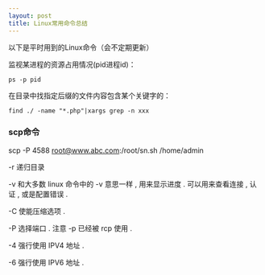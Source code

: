 ```yaml
---
layout: post
title: Linux常用命令总结
---
```

以下是平时用到的Linux命令（会不定期更新）

监视某进程的资源占用情况(pid进程id)：

    ps -p pid
    
在目录中找指定后缀的文件内容包含某个关键字的：

    find ./ -name "*.php"|xargs grep -n xxx

### scp命令 ###

scp -P 4588 root@www.abc.com:/root/sn.sh /home/admin

-r 递归目录
    
-v 和大多数 linux 命令中的 -v 意思一样 , 用来显示进度 . 可以用来查看连接 , 认证 , 或是配置错误 . 

-C 使能压缩选项 . 

-P 选择端口 . 注意 -p 已经被 rcp 使用 . 

-4 强行使用 IPV4 地址 . 

-6 强行使用 IPV6 地址 .